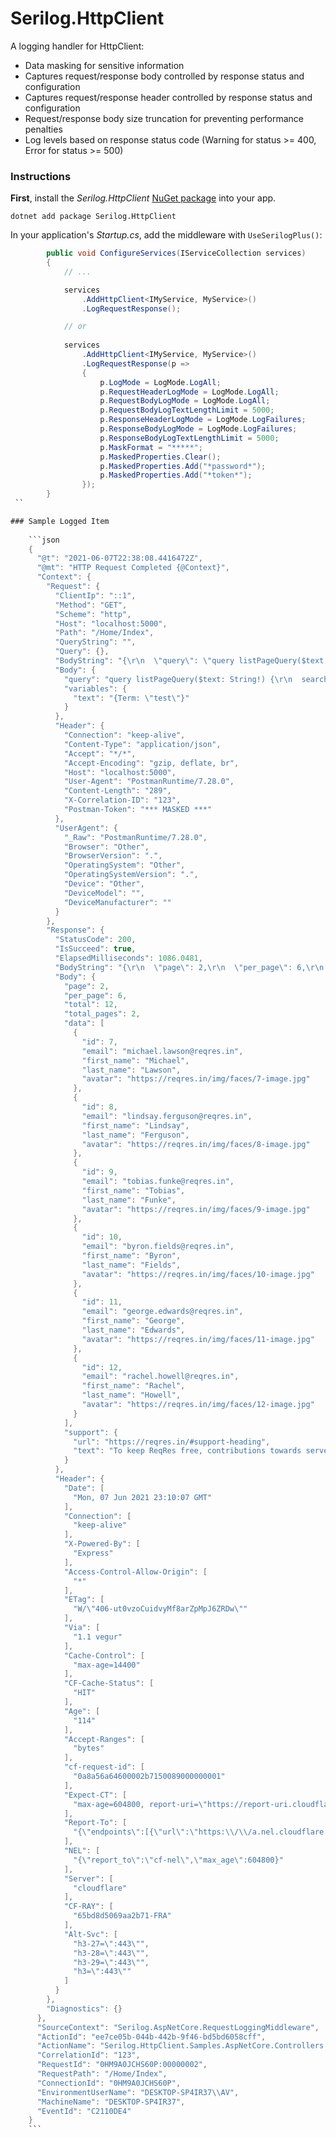 # Serilog.HttpClient 
A logging handler for HttpClient:

- Data masking for sensitive information
- Captures request/response body controlled by response status and configuration
- Captures request/response header controlled by response status and configuration
- Request/response body size truncation for preventing performance penalties
- Log levels based on response status code (Warning for status >= 400, Error for status >= 500)

### Instructions

**First**, install the _Serilog.HttpClient_ [NuGet package](https://www.nuget.org/packages/Serilog.HttpClient) into your app.

```shell
dotnet add package Serilog.HttpClient
```

In your application's _Startup.cs_, add the middleware with `UseSerilogPlus()`:

```csharp
        public void ConfigureServices(IServiceCollection services)
        {
            // ...

            services
                .AddHttpClient<IMyService, MyService>()
                .LogRequestResponse();

            // or
                        
            services
                .AddHttpClient<IMyService, MyService>()
                .LogRequestResponse(p =>
                {
                    p.LogMode = LogMode.LogAll;
                    p.RequestHeaderLogMode = LogMode.LogAll;
                    p.RequestBodyLogMode = LogMode.LogAll;
                    p.RequestBodyLogTextLengthLimit = 5000;
                    p.ResponseHeaderLogMode = LogMode.LogFailures;
                    p.ResponseBodyLogMode = LogMode.LogFailures;
                    p.ResponseBodyLogTextLengthLimit = 5000;
                    p.MaskFormat = "*****"; 
                    p.MaskedProperties.Clear();
                    p.MaskedProperties.Add("*password*");
                    p.MaskedProperties.Add("*token*");
                });
        }
 ``

### Sample Logged Item
    
    ```json
    {
      "@t": "2021-06-07T22:38:08.4416472Z",
      "@mt": "HTTP Request Completed {@Context}",
      "Context": {
        "Request": {
          "ClientIp": "::1",
          "Method": "GET",
          "Scheme": "http",
          "Host": "localhost:5000",
          "Path": "/Home/Index",
          "QueryString": "",
          "Query": {},
          "BodyString": "{\r\n  \"query\": \"query listPageQuery($text: String!) {\\r\\n  search(parameters: $text) {\\r\\n    displayText\\r\\n    contentType\\r\\n    contentItemId\\r\\n    alias {\\r\\n      alias\\r\\n      __typename\\r\\n    }\\r\\n    __typename\\r\\n  }\\r\\n}\\r\\n\",\r\n  \"variables\": {\r\n    \"text\": \"{Term: \\\"test\\\"}\"\r\n  }\r\n}",
          "Body": {
            "query": "query listPageQuery($text: String!) {\r\n  search(parameters: $text) {\r\n    displayText\r\n    contentType\r\n    contentItemId\r\n    alias {\r\n      alias\r\n      __typename\r\n    }\r\n    __typename\r\n  }\r\n}\r\n",
            "variables": {
              "text": "{Term: \"test\"}"
            }
          },
          "Header": {
            "Connection": "keep-alive",
            "Content-Type": "application/json",
            "Accept": "*/*",
            "Accept-Encoding": "gzip, deflate, br",
            "Host": "localhost:5000",
            "User-Agent": "PostmanRuntime/7.28.0",
            "Content-Length": "289",
            "X-Correlation-ID": "123",
            "Postman-Token": "*** MASKED ***"
          },
          "UserAgent": {
            "_Raw": "PostmanRuntime/7.28.0",
            "Browser": "Other",
            "BrowserVersion": ".",
            "OperatingSystem": "Other",
            "OperatingSystemVersion": ".",
            "Device": "Other",
            "DeviceModel": "",
            "DeviceManufacturer": ""
          }
        },
        "Response": {
          "StatusCode": 200,
          "IsSucceed": true,
          "ElapsedMilliseconds": 1086.0481,
          "BodyString": "{\r\n  \"page\": 2,\r\n  \"per_page\": 6,\r\n  \"total\": 12,\r\n  \"total_pages\": 2,\r\n  \"data\": [\r\n    {\r\n      \"id\": 7,\r\n      \"email\": \"michael.lawson@reqres.in\",\r\n      \"first_name\": \"Michael\",\r\n      \"last_name\": \"Lawson\",\r\n      \"avatar\": \"https://reqres.in/img/faces/7-image.jpg\"\r\n    },\r\n    {\r\n      \"id\": 8,\r\n      \"email\": \"lindsay.ferguson@reqres.in\",\r\n      \"first_name\": \"Lindsay\",\r\n      \"last_name\": \"Ferguson\",\r\n      \"avatar\": \"https://reqres.in/img/faces/8-image.jpg\"\r\n    },\r\n    {\r\n      \"id\": 9,\r\n      \"email\": \"tobias.funke@reqres.in\",\r\n      \"first_name\": \"Tobias\",\r\n      \"last_name\": \"Funke\",\r\n      \"avatar\": \"https://reqres.in/img/faces/9-image.jpg\"\r\n    },\r\n    {\r\n      \"id\": 10,\r\n      \"email\": \"byron.fields@reqres.in\",\r\n      \"first_name\": \"Byron\",\r\n      \"last_name\": \"Fields\",\r\n      \"avatar\": \"https://reqres.in/img/faces/10-image.jpg\"\r\n    },\r\n    {\r\n      \"id\": 11,\r\n      \"email\": \"george.edwards@reqres.in\",\r\n      \"first_name\": \"George\",\r\n      \"last_name\": \"Edwards\",\r\n      \"avatar\": \"https://reqres.in/img/faces/11-image.jpg\"\r\n    },\r\n    {\r\n      \"id\": 12,\r\n      \"email\": \"rachel.howell@reqres.in\",\r\n      \"first_name\": \"Rachel\",\r\n      \"last_name\": \"Howell\",\r\n      \"avatar\": \"https://reqres.in/img/faces/12-image.jpg\"\r\n    }\r\n  ],\r\n  \"support\": {\r\n    \"url\": \"https://reqres.in/#support-heading\",\r\n    \"text\": \"To keep ReqRes free, contributions towards server costs are appreciated!\"\r\n  }\r\n}",
          "Body": {
            "page": 2,
            "per_page": 6,
            "total": 12,
            "total_pages": 2,
            "data": [
              {
                "id": 7,
                "email": "michael.lawson@reqres.in",
                "first_name": "Michael",
                "last_name": "Lawson",
                "avatar": "https://reqres.in/img/faces/7-image.jpg"
              },
              {
                "id": 8,
                "email": "lindsay.ferguson@reqres.in",
                "first_name": "Lindsay",
                "last_name": "Ferguson",
                "avatar": "https://reqres.in/img/faces/8-image.jpg"
              },
              {
                "id": 9,
                "email": "tobias.funke@reqres.in",
                "first_name": "Tobias",
                "last_name": "Funke",
                "avatar": "https://reqres.in/img/faces/9-image.jpg"
              },
              {
                "id": 10,
                "email": "byron.fields@reqres.in",
                "first_name": "Byron",
                "last_name": "Fields",
                "avatar": "https://reqres.in/img/faces/10-image.jpg"
              },
              {
                "id": 11,
                "email": "george.edwards@reqres.in",
                "first_name": "George",
                "last_name": "Edwards",
                "avatar": "https://reqres.in/img/faces/11-image.jpg"
              },
              {
                "id": 12,
                "email": "rachel.howell@reqres.in",
                "first_name": "Rachel",
                "last_name": "Howell",
                "avatar": "https://reqres.in/img/faces/12-image.jpg"
              }
            ],
            "support": {
              "url": "https://reqres.in/#support-heading",
              "text": "To keep ReqRes free, contributions towards server costs are appreciated!"
            }
          },
          "Header": {
            "Date": [
              "Mon, 07 Jun 2021 23:10:07 GMT"
            ],
            "Connection": [
              "keep-alive"
            ],
            "X-Powered-By": [
              "Express"
            ],
            "Access-Control-Allow-Origin": [
              "*"
            ],
            "ETag": [
              "W/\"406-ut0vzoCuidvyMf8arZpMpJ6ZRDw\""
            ],
            "Via": [
              "1.1 vegur"
            ],
            "Cache-Control": [
              "max-age=14400"
            ],
            "CF-Cache-Status": [
              "HIT"
            ],
            "Age": [
              "114"
            ],
            "Accept-Ranges": [
              "bytes"
            ],
            "cf-request-id": [
              "0a8a56a64600002b7150089000000001"
            ],
            "Expect-CT": [
              "max-age=604800, report-uri=\"https://report-uri.cloudflare.com/cdn-cgi/beacon/expect-ct\""
            ],
            "Report-To": [
              "{\"endpoints\":[{\"url\":\"https:\\/\\/a.nel.cloudflare.com\\/report\\/v2?s=YgyrFOvFSMIpafNd%2B4OGV0EZeungoLs0%2FQrtFZKlCviJAUJMt%2FoSmWF82X5OUxcsSJRhyYA%2FwAZOJ0dW%2FlwZq9OSkmcVczmVR8NLQTCTFXs95%2Bv%2BikEF\"}],\"group\":\"cf-nel\",\"max_age\":604800}"
            ],
            "NEL": [
              "{\"report_to\":\"cf-nel\",\"max_age\":604800}"
            ],
            "Server": [
              "cloudflare"
            ],
            "CF-RAY": [
              "65bd8d5069aa2b71-FRA"
            ],
            "Alt-Svc": [
              "h3-27=\":443\"",
              "h3-28=\":443\"",
              "h3-29=\":443\"",
              "h3=\":443\""
            ]
          }
        },
        "Diagnostics": {}
      },
      "SourceContext": "Serilog.AspNetCore.RequestLoggingMiddleware",
      "ActionId": "ee7ce05b-044b-442b-9f46-bd5bd6058cff",
      "ActionName": "Serilog.HttpClient.Samples.AspNetCore.Controllers.HomeController.Index (Serilog.HttpClient.Samples.AspNetCore)",
      "CorrelationId": "123",
      "RequestId": "0HM9A0JCHS60P:00000002",
      "RequestPath": "/Home/Index",
      "ConnectionId": "0HM9A0JCHS60P",
      "EnvironmentUserName": "DESKTOP-SP4IR37\\AV",
      "MachineName": "DESKTOP-SP4IR37",
      "EventId": "C2110DE4"
    }
    ```
    
